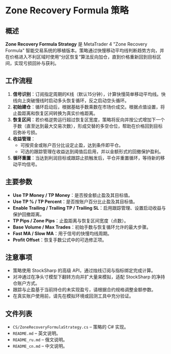 # Zone Recovery Formula 策略

## 概述

**Zone Recovery Formula Strategy** 是 MetaTrader 4 "Zone Recovery Formula" 智能交易系统的移植版本。策略通过快慢移动平均线判断趋势方向，并在价格进入不利区域时使用“分区恢复”算法反向加仓，直到价格重新回到目标区间，实现亏损回补与获利。

## 工作流程

1. **信号识别**：订阅指定周期的K线（默认15分钟），计算快慢简单移动平均线。快线向上突破慢线时启动多头恢复循环，反之启动空头循环。
2. **初始建仓**：循环启动后，根据基础手数乘数在市场价成交。根据点值设置，将止盈距离和恢复区间转换为真实价格距离。
3. **恢复区间**：若价格逆势运行超过恢复区宽度，策略将反向并按公式增加下一个手数（直至达到最大交易次数），形成交替的多空仓位，帮助在价格回到目标后弥补亏损。
4. **收益管理**：
   - 可按资金或账户百分比设定止盈，达到条件即平仓。
   - 可选的跟踪管理在收益达到阈值后启用，并以金额形式的回撤保护盈利。
5. **循环重置**：当达到利润目标或跟踪止损触发后，平仓并重置循环，等待新的移动平均信号。

## 主要参数

- **Use TP Money / TP Money**：是否按金额止盈及其目标值。
- **Use TP % / TP Percent**：是否按账户百分比止盈及其目标值。
- **Enable Trailing / Trailing TP / Trailing SL**：启用跟踪管理、设置启动收益与保护回撤距离。
- **TP Pips / Zone Pips**：止盈距离与恢复区间宽度（点数）。
- **Base Volume / Max Trades**：初始手数与恢复循环允许的最大步骤。
- **Fast MA / Slow MA**：用于信号的快慢均线周期。
- **Profit Offset**：恢复手数公式中的可选修正项。

## 注意事项

- 策略使用 StockSharp 的高级 API，通过烛线订阅与指标绑定完成计算。
- 对冲通过在净头寸模型下翻转方向并扩大量来模拟，适配 StockSharp 的净持仓账户方式。
- 跟踪与止盈基于当前持仓的未实现盈亏，请根据合约规格调整金额参数。
- 在真实账户使用前，请先在模拟环境或回测工具中充分验证。

## 文件列表

- `CS/ZoneRecoveryFormulaStrategy.cs` – 策略的 C# 实现。
- `README.md` – 英文说明。
- `README_ru.md` – 俄文说明。
- `README_cn.md` – 中文说明。
